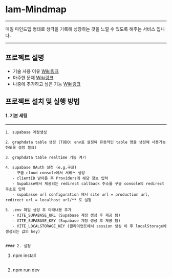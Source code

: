 # Iam-Mindmap

---

매일 마인드맵 형태로 생각을 기록해 성장하는 것을 느낄 수 있도록 해주는 서비스 입니다.

---

## 프로젝트 설명

- 기술 사용 이유
[Wiki링크](https://github.com/chanjook1m/iam-mindmap/wiki/%EA%B8%B0%EC%88%A0-%EC%84%A0%ED%83%9D-%EC%9D%B4%EC%9C%A0)
- 마주한 문제
[Wiki링크](https://github.com/chanjook1m/iam-mindmap/wiki/%EB%A7%88%EC%A3%BC%ED%95%9C-%EB%AC%B8%EC%A0%9C)
-   나중에 추가하고 싶은 기능
[Wiki링크](https://github.com/chanjook1m/iam-mindmap/wiki/%EC%B6%94%EA%B0%80%ED%95%A0-%EA%B8%B0%EB%8A%A5)  
  

## 프로젝트 설치 및 실행 방법

#### 1. 기본 세팅

---

```
1. supabase 계정생성
```
```
2. graphdata table 생성 (TODO: env로 설정해 유동적인 table 명을 생성해 사용가능하도록 설정 필요)
```
```
3. graphdata table realtime 기능 켜기
```
```
4. supabase OAuth 설정 (e.g.구글)
   - 구글 cloud console에서 서비스 생성
   - clientID 받아온 후 Providers에 해당 정보 입력
   - Supabase에서 제공되는 redirect callback 주소를 구글 console의 redirect 주소로 입력
   - supabasse url configuration 에서 site url = production url, redirect url = localhost url/** 로 설정
```
```
5. .env 파일 생성 후 아래내용 추가
   - VITE_SUPABASE_URL (Supabase 계정 생성 후 제공 됨)
   - VITE_SUPABASE_KEY (Supabase 계정 생성 후 제공 됨)
   - VITE_LOCALSTORAGE_KEY (클라이언트에서 session 생성 이 후 localStorage에 생성되는 값의 key)
```
```

#### 2. 설정

```
1. npm install
```
```
2. npm run dev
```
